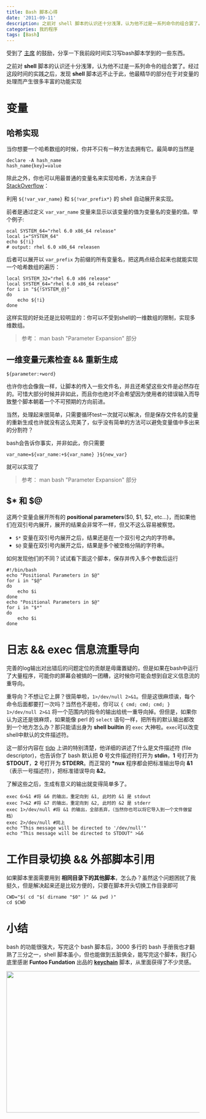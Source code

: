 ```yaml
---
title: Bash 脚本心得
date: '2011-09-11'
description: 之前对 shell 脚本的认识还十分浅薄，认为他不过是一系列命令的组合罢了。经过这段时间的实践之后，发现 shell 脚本远不止于此，他最精华的部分在于对变量的处理而产生很多丰富的功能实现
categories: 我的程序
tags: [Bash]
---
```

受到了 [主席][1] 的鼓励，分享一下我前段时间实习写bash脚本学到的一些东西。

[1]: http://imtx.me

之前对 __shell__ 脚本的认识还十分浅薄，认为他不过是一系列命令的组合罢了。经过这段时间的实践之后，发现 __shell__ 脚本远不止于此，他最精华的部分在于对变量的处理而产生很多丰富的功能实现

# 变量

## 哈希实现

当你想要一个哈希数组的时候，你并不只有一种方法去拥有它。最简单的当然是

	declare -A hash_name
	hash_name{key}=value

除此之外，你也可以用最普通的变量名来实现哈希，方法来自于 [StackOverflow][1]：

[2]: http://stackoverflow.com/questions/1494178/how-to-define-hash-tables-in-bash

利用 `${!var_var_name}` 和 `${!var_prefix*}` 的 shell 自动展开来实现。

前者是通过定义 `var_var_name` 变量来显示以该变量的值为变量名的变量的值。举个例子:

	ocal SYSTEM_64="rhel 6.0 x86_64 release"
	local i="SYSTEM_64"
	echo ${!i}
	# output: rhel 6.0 x86_64 releasen

后者可以展开以 `var_prefix` 为前缀的所有变量名，把这两点结合起来也就能实现一个哈希数组的遍历：

	local SYSTEM_32="rhel 6.0 x86 release"
	local SYSTEM_64="rhel 6.0 x86_64 release"
	for i in "${!SYSTEM_@}"
	do
	    echo ${!i}
	done

这样实现的好处还是比较明显的：你可以不受到shell的一维数组的限制，实现多维数组。

> 参考： man bash "Parameter Expansion" 部分

## 一维变量元素检查 && 重新生成

	${parameter:+word}

也许你也会像我一样，让脚本的传入一些文件名，并且还希望这些文件是必然存在的。可惜大部分时候并非如此，而且你也绝对不会希望因为使用者的错误输入而导致整个脚本朝着一个不可预期的方向前进。

当然，处理起来很简单，只需要循环test一次就可以解决，但是保存文件名的变量的重新生成也许就没有这么完美了，似乎没有简单的方法可以避免变量值中多出来的分割符？

bash会告诉你事实，并非如此，你只需要

	var_name=${var_name:+${var_name} }${new_var}

就可以实现了

> 参考： man bash "Parameter Expansion" 部分

## $* 和 $@
这两个变量会展开所有的 __positional parameters__($0, $1, $2, etc...)，而如果他们在双引号内展开，展开的结果会非常不一样，但又不这么容易被察觉。

* `$*` 变量在双引号内展开之后，结果还是在一个双引号之内的字符串。
* `$@` 变量在双引号内展开之后，结果是多个被空格分隔的字符串。

如何发现他们的不同？试试看下面这个脚本，保存并传入多个参数后运行

	#!/bin/bash
	echo "Positional Parameters in $@"
	for i in "$@"
	do
	    echo $i
	done
	echo "Positional Parameters in $@"
	for i in "$*"
	do
	    echo $i
	done

# 日志 && exec 信息流重导向

完善的log输出对出错后的问题定位的贡献是毋庸置疑的，但是如果在bash中运行了大量程序，可能你的屏幕会被搞的一团糟，这时候你可能会想到自定义信息流的重导向。

重导向？不想让它上屏？很简单啦，`1>/dev/null 2>&1`。但是这很麻烦诶，每个命令后面都要打一次吗？当然也不是啦，你可以 `{ cmd; cmd; cmd; } 1>/dev/null 2>&1` 将一个范围内的指令的输出给统一重导向掉。但但是，如果你认为这还是很麻烦，如果能像 perl 的 `select` 语句一样，把所有的默认输出都改到一个地方怎么办？那只能请出身为 __shell builtin__ 的 `exec` 大神啦。`exec`可以改变shell中默认的文件描述符。

这一部分内容在 [tldp][3] 上讲的特别清楚，他详细的讲述了什么是文件描述符 (file descriptor)，也告诉你了 bash 默认把 __0__ 号文件描述符打开为 __stdin__，__1__ 号打开为 __STDOUT__，__2__ 号打开为 __STDERR__。而正常的 __*nux__ 程序都会把标准输出导向 __&1__（表示一号描述符），把标准错误导向 __&2__。

[3]: http://tldp.org/LDP/abs/html/io-redirection.html "io redirection"

了解这些之后，生成有意义的输出就变得简单多了。

	exec 6>&1 #将 &6 的输出，重定向到 &1, 此时的 &1 是 stdout
	exec 7>&2 #将 &7 的输出，重定向到 &2, 此时的 &2 是 stderr
	exec 1>/dev/null #将 &1 的输出，全部丢弃，（当然你也可以将它导入到一个文件做留档）
	exec 2>/dev/null #同上
	echo "This message will be directed to '/dev/null'"
	echo "This message will be directed to STDOUT" >&6

# 工作目录切换 && 外部脚本引用

如果脚本里面需要用到 __相同目录下的其他脚本__，怎么办？虽然这个问题困扰了我挺久，但是解决起来还是比较方便的，只要在脚本开头切换工作目录即可

	CWD="$( cd "$( dirname "$0" )" && pwd )"
	cd $CWD

# 小结

bash 的功能很强大，写完这个 bash 脚本后，3000 多行的 bash 手册我也才翻熟了三分之一，shell 脚本虽小，但也能做到五脏俱全，能写完这个脚本，我打心底里感谢 __Funtoo Fundation__ 出品的 [__keychain__][4] 脚本，从里面获得了不少灵感。

[4]: http://www.funtoo.org/wiki/Keychain

<img class="alignnone" title="fly" src="https://lh3.googleusercontent.com/-cSo1Y6rDcl0/TmCORE-iaJI/AAAAAAAAAjw/wn295ulkR8E/s720/DSCF1599-1.JPG" alt="" width="554" height="369" />